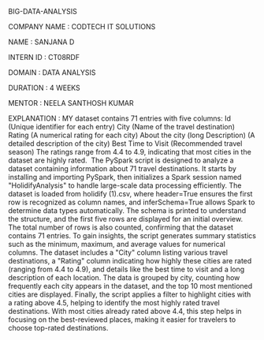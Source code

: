  BIG-DATA-ANALYSIS

COMPANY NAME : CODTECH IT SOLUTIONS

NAME : SANJANA D

INTERN ID : CT08RDF

DOMAIN : DATA ANALYSIS

DURATION : 4 WEEKS

MENTOR : NEELA SANTHOSH KUMAR

EXPLANATION :
MY dataset contains 71 entries with five columns:
Id (Unique identifier for each entry)
City (Name of the travel destination)
Rating (A numerical rating for each city)
About the city (long Description) (A detailed description of the city)
Best Time to Visit (Recommended travel season)
The ratings range from 4.4 to 4.9, indicating that most cities in the dataset are highly rated.  ​​
The PySpark script is designed to analyze a dataset containing information about 71 travel destinations. It starts by installing and importing PySpark, then initializes a Spark session named "HolidifyAnalysis" to handle large-scale data processing efficiently.
The dataset is loaded from holidify (1).csv, where header=True ensures the first row is recognized as column names, and inferSchema=True allows Spark to determine data types automatically. The schema is printed to understand the structure, and the first five rows are displayed for an initial overview. The total number of rows is also counted, confirming that the dataset contains 71 entries.
To gain insights, the script generates summary statistics such as the minimum, maximum, and average values for numerical columns. The dataset includes a "City" column listing various travel destinations, a "Rating" column indicating how highly these cities are rated (ranging from 4.4 to 4.9), and details like the best time to visit and a long description of each location. The data is grouped by city, counting how frequently each city appears in the dataset, and the top 10 most mentioned cities are displayed.
Finally, the script applies a filter to highlight cities with a rating above 4.5, helping to identify the most highly rated travel destinations. With most cities already rated above 4.4, this step helps in focusing on the best-reviewed places, making it easier for travelers to choose top-rated destinations.








